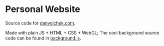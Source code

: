 # Personal Website

Source code for [danvolchek.com](https://danvolchek.com).


Made with plain JS + HTML + CSS + WebGL; The cool background source code can be found in [background.js](assets/background.js).
